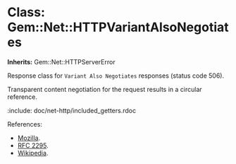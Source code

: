 # Class: Gem::Net::HTTPVariantAlsoNegotiates
**Inherits:** Gem::Net::HTTPServerError
    

Response class for `Variant Also Negotiates` responses (status code 506).

Transparent content negotiation for the request results in a circular
reference.

:include: doc/net-http/included_getters.rdoc

References:

*   [Mozilla](https://developer.mozilla.org/en-US/docs/Web/HTTP/Status/506).
*   [RFC 2295](https://www.rfc-editor.org/rfc/rfc2295#section-8.1).
*   [Wikipedia](https://en.wikipedia.org/wiki/List_of_HTTP_status_codes#506).



